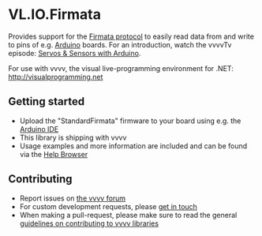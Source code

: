 # VL.IO.Firmata
Provides support for the [Firmata protocol](https://github.com/firmata/protocol) to easily read data from and write to pins of e.g. [Arduino](https://www.arduino.cc) boards. For an introduction, watch the vvvvTv episode: [Servos & Sensors with Arduino](https://youtube.com/live/uvLNZsStve8?feature=share).

For use with vvvv, the visual live-programming environment for .NET: http://visualprogramming.net

## Getting started
- Upload the "StandardFirmata" firmware to your board using e.g. the [Arduino IDE](https://www.arduino.cc/en/software) 
- This library is shipping with vvvv
- Usage examples and more information are included and can be found via the [Help Browser](https://thegraybook.vvvv.org/reference/hde/findinghelp.html)

## Contributing
- Report issues on [the vvvv forum](https://discourse.vvvv.org/c/vvvv-gamma/28)
- For custom development requests, please [get in touch](mailto:devvvvs@vvvv.org)
- When making a pull-request, please make sure to read the general [guidelines on contributing to vvvv libraries](https://thegraybook.vvvv.org/reference/extending/contributing.html)
